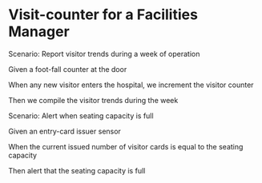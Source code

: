 # Visit-counter for a Facilities Manager 

Scenario: Report visitor trends during a week of operation

  Given a foot-fall counter at the door

  When any new visitor enters the hospital, we increment the visitor counter
  
  Then we compile the visitor trends during the week

Scenario: Alert when seating capacity is full

  Given an entry-card issuer sensor
  
  When the current issued number of visitor cards is equal to the seating capacity 
  
  Then alert that the seating capacity is full 

